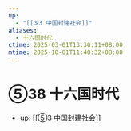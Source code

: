 ```yaml
---
up:
  - "[[⑤3 中国封建社会]]"
aliases:
  - 十六国时代
ctime: 2025-03-01T13:30:11+08:00
mtime: 2025-10-01T11:40:32+08:00
---
```


# ⑤38 十六国时代

- up: [[⑤3 中国封建社会]]

